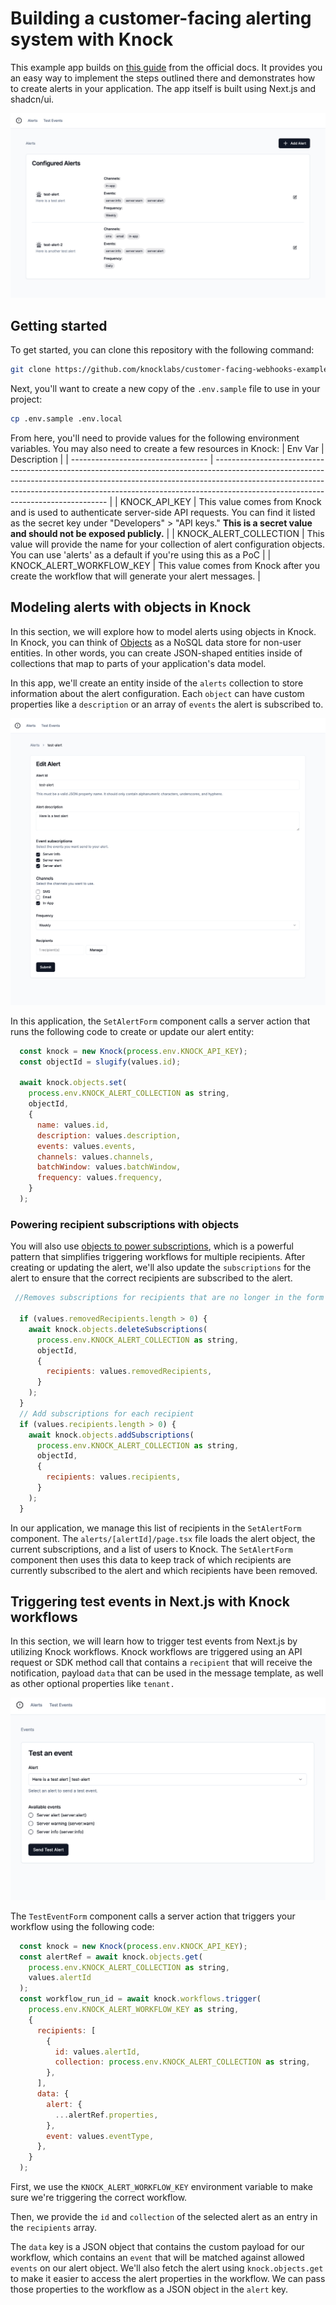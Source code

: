 # Building a customer-facing alerting system with Knock

This example app builds on [this guide](https://docs.knock.app/guides/alerting) from the official docs. It provides you an easy way to implement the steps outlined there and demonstrates how to create alerts in your application. The app itself is built using Next.js and shadcn/ui.

![An alerting dashboard](./images/dashboard.png)

## Getting started

To get started, you can clone this repository with the following command:

```bash
git clone https://github.com/knocklabs/customer-facing-webhooks-example.git
```

Next, you'll want to create a new copy of the `.env.sample` file to use in your project:

```bash
cp .env.sample .env.local
```

From here, you'll need to provide values for the following environment variables. You may also need to create a few resources in Knock:
| Env Var | Description |
| ---------------------------------- | --------------------------------------------------------------------------------------------------------------------------------------------------------------------------------------------------------------------------------------------------------------------------------------------- |
| KNOCK_API_KEY | This value comes from Knock and is used to authenticate server-side API requests. You can find it listed as the secret key under "Developers" > "API keys." **This is a secret value and should not be exposed publicly.** |
| KNOCK_ALERT_COLLECTION | This value will provide the name for your collection of alert configuration objects. You can use 'alerts' as a default if you're using this as a PoC |
| KNOCK_ALERT_WORKFLOW_KEY | This value comes from Knock after you create the workflow that will generate your alert messages. |

## Modeling alerts with objects in Knock

In this section, we will explore how to model alerts using objects in Knock. In Knock, you can think of [Objects](https://docs.knock.app/concepts/objects) as a NoSQL data store for non-user entities. In other words, you can create JSON-shaped entities inside of collections that map to parts of your application's data model.

In this app, we'll create an entity inside of the `alerts` collection to store information about the alert configuration. Each `object` can have custom properties like a `description` or an array of `events` the alert is subscribed to.

![A form to create or update an alert entity](./images/set-alert-form.png)

In this application, the `SetAlertForm` component calls a server action that runs the following code to create or update our alert entity:

```javascript
  const knock = new Knock(process.env.KNOCK_API_KEY);
  const objectId = slugify(values.id);

  await knock.objects.set(
    process.env.KNOCK_ALERT_COLLECTION as string,
    objectId,
    {
      name: values.id,
      description: values.description,
      events: values.events,
      channels: values.channels,
      batchWindow: values.batchWindow,
      frequency: values.frequency,
    }
  );
```

### Powering recipient subscriptions with objects

You will also use [objects to power subscriptions](https://docs.knock.app/concepts/objects#object-subscribers), which is a powerful pattern that simplifies triggering workflows for multiple recipients. After creating or updating the alert, we'll also update the `subscriptions` for the alert to ensure that the correct recipients are subscribed to the alert.

```javascript
 //Removes subscriptions for recipients that are no longer in the form

  if (values.removedRecipients.length > 0) {
    await knock.objects.deleteSubscriptions(
      process.env.KNOCK_ALERT_COLLECTION as string,
      objectId,
      {
        recipients: values.removedRecipients,
      }
    );
  }
  // Add subscriptions for each recipient
  if (values.recipients.length > 0) {
    await knock.objects.addSubscriptions(
      process.env.KNOCK_ALERT_COLLECTION as string,
      objectId,
      {
        recipients: values.recipients,
      }
    );
  }
```

In our application, we manage this list of recipients in the `SetAlertForm` component. The `alerts/[alertId]/page.tsx` file loads the alert object, the current subscriptions, and a list of users to Knock. The `SetAlertForm` component then uses this data to keep track of which recipients are currently subscribed to the alert and which recipients have been removed.

## Triggering test events in Next.js with Knock workflows

In this section, we will learn how to trigger test events from Next.js by utilizing Knock workflows. Knock workflows are triggered using an API request or SDK method call that contains a `recipient` that will receive the notification, payload `data` that can be used in the message template, as well as other optional properties like `tenant.`

![A form to trigger a test event](./images/test-event-form.png)

The `TestEventForm` component calls a server action that triggers your workflow using the following code:

```javascript
  const knock = new Knock(process.env.KNOCK_API_KEY);
  const alertRef = await knock.objects.get(
    process.env.KNOCK_ALERT_COLLECTION as string,
    values.alertId
  );
  const workflow_run_id = await knock.workflows.trigger(
    process.env.KNOCK_ALERT_WORKFLOW_KEY as string,
    {
      recipients: [
        {
          id: values.alertId,
          collection: process.env.KNOCK_ALERT_COLLECTION as string,
        },
      ],
      data: {
        alert: {
          ...alertRef.properties,
        },
        event: values.eventType,
      },
    }
  );
```

First, we use the `KNOCK_ALERT_WORKFLOW_KEY` environment variable to make sure we're triggering the correct workflow.

Then, we provide the `id` and `collection` of the selected alert as an entry in the `recipients` array.

The `data` key is a JSON object that contains the custom payload for our workflow, which contains an `event` that will be matched against allowed `events` on our alert object. We'll also fetch the alert using `knock.objects.get` to make it easier to access the alert properties in the workflow. We can pass those properties to the workflow as a JSON object in the `alert` key.
